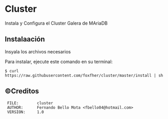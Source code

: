 # Cluster
 
Instala y Configura el Cluster Galera de MAriaDB

## Instalaación

Insyala los archivos necesarios 

Para instalar, ejecute este comando en su terminal:
```console
$ curl https://raw.githubusercontent.com/foxfher/cluster/master/install | sh
```

##  &copy;Creditos

     FILE:        cluster
     AUTHOR:      Fernando Bello Mota <fbello04@hotmail.com>
     VERSION:     1.0
